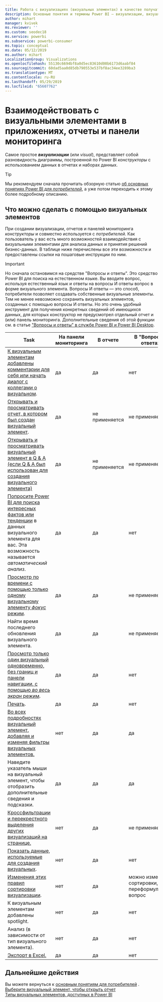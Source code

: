 ```yaml
---
title: Работа с визуализациях (визуальных элементах) в качестве получателя
description: Основные понятия и термины Power BI — визуализации, визуальные элементы. Что такое визуализация и визуальный элемент Power BI.
author: mihart
manager: kvivek
ms.reviewer: ''
ms.custom: seodec18
ms.service: powerbi
ms.subservice: powerbi-consumer
ms.topic: conceptual
ms.date: 05/12/2019
ms.author: mihart
LocalizationGroup: Visualizations
ms.openlocfilehash: 55130c6694bf8a0d5ec83610d00b6173d6aabf84
ms.sourcegitcommit: 60dad5aa0d85db790553e537bf8ac34ee3289ba3
ms.translationtype: MT
ms.contentlocale: ru-RU
ms.lasthandoff: 05/29/2019
ms.locfileid: "65607762"
---
```

# <a name="interact-with-visuals-in-reports-dashboards-and-apps"></a>Взаимодействовать с визуальными элементами в приложениях, отчеты и панели мониторинга

Самое простое ***визуализации*** (или *visual*), представляет собой разновидность диаграммы, построенной по Power BI *конструкторы* с использованием данных в отчетах и наборах данных. 

> [!TIP]
> Мы рекомендуем сначала прочитать обзорную статью [об основных понятиях Power BI для *потребителей*](end-user-basic-concepts.md), а уже потом переходить к этому более подробному описанию.

## <a name="what-can-i-do-with-visuals"></a>Что можно сделать с помощью визуальных элементов

При создании визуализации, отчетов и панелей мониторинга *конструкторы* и совместно используется с *потребителей*. Как пользователь у вас есть много возможностей взаимодействия с визуальными элементами для анализа данных и принятия решений бизнес-данных. В таблице ниже перечислены все эти возможности и предоставлены ссылки на пошаговые инструкции по ним.

> [!IMPORTANT]
> Но сначала остановимся на средстве "Вопросы и ответы". Это средство Power BI для поиска на естественном языке. Вы вводите вопрос, используя естественный язык и ответы на вопросы И ответы вопрос в форме визуального элемента. Вопросы И ответы — это способ, потребители позволяет создавать собственные визуальные элементы. Тем не менее невозможно сохранить визуальных элементов, созданных с помощью вопросы И ответы. Но это очень удобный инструмент для получения конкретных сведений об имеющихся данных, для которых конструктор не предусмотрел отдельный отчет и (или) панель мониторинга. Дополнительные сведения об этой функции см. в статье ["Вопросы и ответы" в службе Power BI и Power BI Desktop](end-user-q-and-a.md).



|Task  |На панели мониторинга  |В отчете  | В "Вопросах и ответах"
|---------|---------|---------|--------|
|[К визуальным элементам добавлены комментарии для себя или начать диалог с коллегами о визуальном](end-user-comment.md).     |  да       |   да      |  нет  |
|[Открывать и просматривать отчет, в котором был создан визуальный элемент](end-user-tiles.md).     |    да     |   не применяется      |  не применяется |
|[Открывать и просматривать визуальный элемент в Q & A (если Q & A был использован для создания визуального элемента)](end-user-q-and-a.md)     |   да      |   не применяется      |  не применяется  |
|[Попросите Power BI для поиска интересных фактов или тенденции](end-user-insights.md) в данных визуального элемента для вас.  Эта возможность называется *автоматический анализ*.     |    да     |   да      | нет   |
|[Просмотр по времени с помощью только одному визуальному элементу *фокус* режим](end-user-focus.md).     | да        |   да      | не применяется  |
|Найти время последнего обновления визуального элемента.     |  да       |    да     | не применяется  |
|[Просмотр только один визуальный одновременно, без границ и панели навигации, с помощью *во весь экран* режим](end-user-focus.md).     |   да      |  да       | нет  |
|[Печать](end-user-print.md).     |  да       |   да      | нет  |
|[Во всех подробностях визуальный элемент, добавляя и изменяя фильтры визуальных элементов.](end-user-report-filter.md)     |    нет     |   да      | да  |
|Наведите указатель мыши на визуальный элемент, чтобы отобразить дополнительные сведения и подсказки.     |    да     |   да      | да  |
|[Кроссфильтрации и перекрестного выделения других визуализаций на странице.](end-user-interactions.md)    |   нет      |   да      | не применяется  |
|[Показать данные, используемые для создания визуальных](end-user-show-data.md).     |  нет       |   да      | нет  |
| [Изменения этих правил сортировки визуализации](end-user-search-sort.md). | нет  | да  | можно изменить сортировки, переформулировка вопрос  |
| К визуальным элементам добавлены spotlight. | нет  | да  |  нет |
| Анализ (в зависимости от тип визуального элемента). | нет  | да  | нет  |
| [Экспорт в Excel.](end-user-export.md) | да | да | нет|

## <a name="next-steps"></a>Дальнейшие действия
Вы можете вернуться к [основным понятиям для потребителей](end-user-basic-concepts.md)  .  
[Выберите визуальный элемент, чтобы открыть отчет](end-user-report-open.md)    
[Типы визуальных элементов, доступных в Power BI](end-user-visual-type.md)